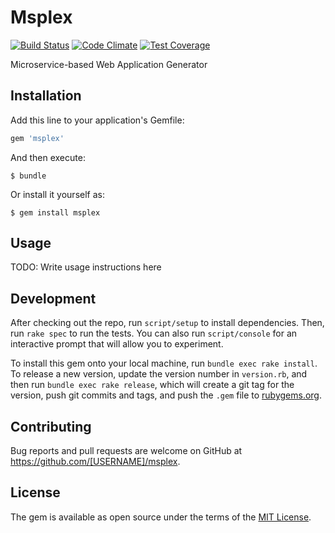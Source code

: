 # Msplex
[![Build Status](https://travis-ci.org/dtan4/msplex.svg?branch=master)](https://travis-ci.org/dtan4/msplex)
[![Code Climate](https://codeclimate.com/github/dtan4/msplex/badges/gpa.svg)](https://codeclimate.com/github/dtan4/msplex)
[![Test Coverage](https://codeclimate.com/github/dtan4/msplex/badges/coverage.svg)](https://codeclimate.com/github/dtan4/msplex/coverage)

Microservice-based Web Application Generator

## Installation

Add this line to your application's Gemfile:

```ruby
gem 'msplex'
```

And then execute:

    $ bundle

Or install it yourself as:

    $ gem install msplex

## Usage

TODO: Write usage instructions here

## Development

After checking out the repo, run `script/setup` to install dependencies. Then, run `rake spec` to run the tests. You can also run `script/console` for an interactive prompt that will allow you to experiment.

To install this gem onto your local machine, run `bundle exec rake install`. To release a new version, update the version number in `version.rb`, and then run `bundle exec rake release`, which will create a git tag for the version, push git commits and tags, and push the `.gem` file to [rubygems.org](https://rubygems.org).

## Contributing

Bug reports and pull requests are welcome on GitHub at https://github.com/[USERNAME]/msplex.


## License

The gem is available as open source under the terms of the [MIT License](http://opensource.org/licenses/MIT).
